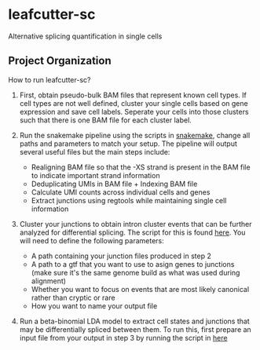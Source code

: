 leafcutter-sc
==============================

Alternative splicing quantification in single cells

Project Organization
------------

How to run leafcutter-sc? 

1. First, obtain pseudo-bulk BAM files that represent known cell types. If cell types are not well defined, cluster your single cells based on gene expression and save cell labels. Seperate your cells into those clusters such that there is one BAM file for each cluster label. 

2. Run the snakemake pipeline using the scripts in [snakemake](snakemake), change all paths and parameters to match your setup. The pipeline will output several useful files but the main steps include:
   - Realigning BAM file so that the -XS strand is present in the BAM file to indicate important strand information
   - Deduplicating UMIs in BAM file + Indexing BAM file
   - Calculate UMI counts across individual cells and genes 
   - Extract junctions using regtools while maintaining single cell information

3. Cluster your junctions to obtain intron cluster events that can be further analyzed for differential splicing. The script for this is found [here](src/clustering/intron_clustering.py). You will need to define the following parameters:
   - A path containing your junction files produced in step 2 
   - A path to a gtf that you want to use to asign genes to junctions (make sure it's the same genome build as what was used during alignment)
   - Whether you want to focus on events that are most likely canonical rather than cryptic or rare 
   - How you want to name your output file 

4. Run a beta-binomial LDA model to extract cell states and junctions that may be differentially spliced between them. To run this, first prepare an input file from your output in step 3 by running the script in [here](src/clustering/)